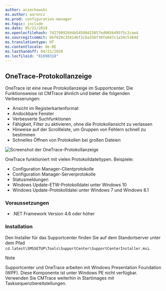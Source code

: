 ```yaml
---
author: aczechowski
ms.author: aaroncz
ms.prod: configuration-manager
ms.topic: include
ms.date: 05/21/2019
ms.openlocfilehash: 7d279092b94b54598d15857ed005b495f5c2cae4
ms.sourcegitcommit: bbf820c35414bf2cba356f30fe047c1a34c5384d
ms.translationtype: HT
ms.contentlocale: de-DE
ms.lasthandoff: 04/21/2020
ms.locfileid: "81698318"
---
```

## <a name="onetrace-log-viewer"></a><a name="bkmk_onetrace"></a> OneTrace-Protokollanzeige

<!--3555962-->

OneTrace ist eine neue Protokollanzeige im Supportcenter. Die Funktionsweise ist CMTrace ähnlich und bietet die folgenden Verbesserungen:

- Ansicht im Registerkartenformat
- Andockbare Fenster
- Verbesserte Suchfunktionen
- Fähigkeit, Filter zu aktivieren, ohne die Protokollansicht zu verlassen
- Hinweise auf der Scrollleiste, um Gruppen von Fehlern schnell zu bestimmen
- Schnelles Öffnen von Protokollen bei großen Dateien

![Screenshot der OneTrace-Protokollanzeige](../../media/3555962-onetrace.png)

OneTrace funktioniert mit vielen Protokolldateitypen. Beispiele:

- Configuration Manager-Clientprotokolle
- Configuration Manager-Serverprotokolle
- Statusmeldungen
- Windows Update-ETW-Protokolldatei unter Windows 10
- Windows Update-Protokolldatei unter Windows 7 und Windows 8.1

### <a name="prerequisites"></a>Voraussetzungen

- .NET Framework Version 4.6 oder höher

### <a name="install"></a>Installation

Den Installer für das Supportcenter finden Sie auf dem Standortserver unter dem Pfad `cd.latest\SMSSETUP\Tools\SupportCenter\SupportCenterInstaller.msi`.

> [!Note]  
> Supportcenter und OneTrace arbeiten mit Windows Presentation Foundation (WPF). Diese Komponente ist unter Windows PE nicht verfügbar. Verwenden Sie CMTrace weiterhin in Startimages mit Tasksequenzbereitstellungen.  
